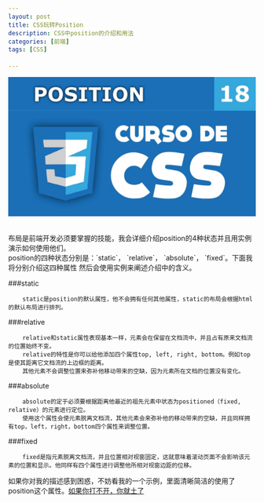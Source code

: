```yaml
---
layout: post
title: CSS玩转Position
description: CSS中position的介绍和用法
categories: [前端]
tags: [CSS]

---
```

![position](/assets/image/css-position.jpg)

<br/>
    布局是前端开发必须要掌握的技能，我会详细介绍position的4种状态并且用实例演示如何使用他们。
<br/>
    position的四种状态分别是：`static`， `relative`， `absolute`， `fixed`。下面我将分别介绍这四种属性
    然后会使用实例来阐述介绍中的含义。

###static

        static是position的默认属性，他不会拥有任何其他属性，static的布局会根据html的默认布局进行排列。

###relative

        relative和static属性表现基本一样，元素会在保留在文档流中，并且占有原来文档流的位置始终不变。
        relative的特性是你可以给他添加四个属性top, left, right, bottom。例如top是使其距离它文档流的上边框的距离。
        其他元素不会调整位置来弥补他移动带来的空缺，因为元素所在文档的位置没有变化。

###absolute

        absolute的定于必须要根据距离他最近的祖先元素中状态为positioned（fixed, relative）的元素进行定位。
        使用这个属性会使元素脱离文档流，其他元素会来弥补他的移动带来的空缺，并且同样拥有top，left，right，bottom四个属性来调整位置。

###fixed

        fixed是指元素脱离文档流，并且位置相对视窗固定，这就意味着滚动页面不会影响该元素的位置和显示。他同样有四个属性进行调整他所相对视窗边距的位移。



如果你对我的描述感到困惑，不妨看我的一个示例，里面清晰简洁的使用了position这个属性。[如果你打不开，你就土了](http://jsfiddle.net/Alex___Yang/f9pvsdsc/)
